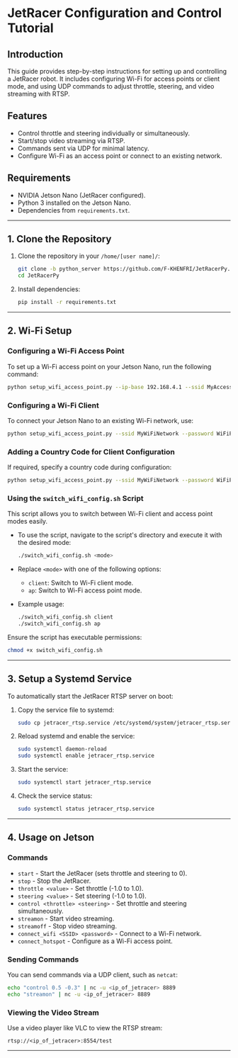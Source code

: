 # JetRacer Configuration and Control Tutorial

## Introduction
This guide provides step-by-step instructions for setting up and controlling a JetRacer robot. It includes configuring Wi-Fi for access points or client mode, and using UDP commands to adjust throttle, steering, and video streaming with RTSP.

## Features
- Control throttle and steering individually or simultaneously.
- Start/stop video streaming via RTSP.
- Commands sent via UDP for minimal latency.
- Configure Wi-Fi as an access point or connect to an existing network.

## Requirements
- NVIDIA Jetson Nano (JetRacer configured).
- Python 3 installed on the Jetson Nano.
- Dependencies from `requirements.txt`.

---

## 1. Clone the Repository

1. Clone the repository in your `/home/[user name]/`:
   ```bash
   git clone -b python_server https://github.com/F-KHENFRI/JetRacerPy.git
   cd JetRacerPy
   ```

2. Install dependencies:
   ```bash
   pip install -r requirements.txt
   ```

---

## 2. Wi-Fi Setup

### Configuring a Wi-Fi Access Point
To set up a Wi-Fi access point on your Jetson Nano, run the following command:
```bash
python setup_wifi_access_point.py --ip-base 192.168.4.1 --ssid MyAccessPoint --password SecurePassword
```

### Configuring a Wi-Fi Client
To connect your Jetson Nano to an existing Wi-Fi network, use:
```bash
python setup_wifi_access_point.py --ssid MyWiFiNetwork --password WiFiPassword --configure-client
```

### Adding a Country Code for Client Configuration
If required, specify a country code during configuration:
```bash
python setup_wifi_access_point.py --ssid MyWiFiNetwork --password WiFiPassword --country US --configure-client
```

### Using the `switch_wifi_config.sh` Script
This script allows you to switch between Wi-Fi client and access point modes easily.

- To use the script, navigate to the script's directory and execute it with the desired mode:
  ```bash
  ./switch_wifi_config.sh <mode>
  ```
- Replace `<mode>` with one of the following options:
  - `client`: Switch to Wi-Fi client mode.
  - `ap`: Switch to Wi-Fi access point mode.

- Example usage:
  ```bash
  ./switch_wifi_config.sh client
  ./switch_wifi_config.sh ap
  ```

Ensure the script has executable permissions:
```bash
chmod +x switch_wifi_config.sh
```

---

## 3. Setup a Systemd Service

To automatically start the JetRacer RTSP server on boot:

1. Copy the service file to systemd:
   ```bash
   sudo cp jetracer_rtsp.service /etc/systemd/system/jetracer_rtsp.service
   ```

2. Reload systemd and enable the service:
   ```bash
   sudo systemctl daemon-reload
   sudo systemctl enable jetracer_rtsp.service
   ```

3. Start the service:
   ```bash
   sudo systemctl start jetracer_rtsp.service
   ```

4. Check the service status:
   ```bash
   sudo systemctl status jetracer_rtsp.service
   ```

---

## 4. Usage on Jetson

### Commands
- `start` - Start the JetRacer (sets throttle and steering to 0).
- `stop` - Stop the JetRacer.
- `throttle <value>` - Set throttle (-1.0 to 1.0).
- `steering <value>` - Set steering (-1.0 to 1.0).
- `control <throttle> <steering>` - Set throttle and steering simultaneously.
- `streamon` - Start video streaming.
- `streamoff` - Stop video streaming.
- `connect_wifi <SSID> <password>` - Connect to a Wi-Fi network.
- `connect_hotspot` - Configure as a Wi-Fi access point.

### Sending Commands
You can send commands via a UDP client, such as `netcat`:
```bash
echo "control 0.5 -0.3" | nc -u <ip_of_jetracer> 8889
echo "streamon" | nc -u <ip_of_jetracer> 8889
```

### Viewing the Video Stream
Use a video player like VLC to view the RTSP stream:
```
rtsp://<ip_of_jetracer>:8554/test
```

---


